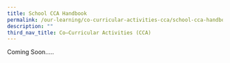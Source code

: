 ```yaml
---
title: School CCA Handbook
permalink: /our-learning/co-curricular-activities-cca/school-cca-handbook/
description: ""
third_nav_title: Co–Curricular Activities (CCA)
---
```

<p>Coming Soon.....</p>